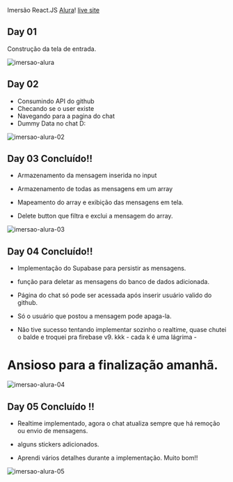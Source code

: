 Imersão React.JS [Alura](https://www.alura.com.br/imersao-react)!
[live site](https://imersao-alura-react-i9tmrb7h8-eddi3ms.vercel.app)

## Day 01

Construção da tela de entrada.

![imersao-alura](https://user-images.githubusercontent.com/75024157/150861781-aa4c77df-6242-4df3-9e79-8c18e60502f3.PNG)

## Day 02

- Consumindo API do github
- Checando se o user existe
- Navegando para a pagina do chat
- Dummy Data no chat D:

![imersao-alura-02](https://user-images.githubusercontent.com/75024157/151029198-abf15301-1af2-4f6f-b1dd-98b2b1e4bc75.PNG)

## Day 03 Concluído!!

- Armazenamento da mensagem inserida no input

- Armazenamento de todas as mensagens em um array

- Mapeamento do array e exibição das mensagens em tela.

- Delete button que filtra e exclui a mensagem do array.

![imersao-alura-03](https://user-images.githubusercontent.com/75024157/151178747-6813b883-2ca3-40db-a30e-d477889d5e51.PNG)

## Day 04 Concluído!!

- Implementação do Supabase para persistir as mensagens.

- função para deletar as mensagens do banco de dados adicionada.

- Página do chat só pode ser acessada após inserir usuário valido do github.

- Só o usuário que postou a mensagem pode apaga-la.

- Não tive sucesso tentando implementar sozinho o realtime, quase chutei o balde e troquei pra firebase v9. kkk - cada k é uma lágrima -

# Ansioso para a finalização amanhã.

![imersao-alura-04](https://user-images.githubusercontent.com/75024157/151420584-05dbfb9c-4925-44b7-b68e-fdfaee32247f.PNG)

## Day 05 Concluído !!

- Realtime implementado, agora o chat atualiza sempre que há remoção ou envio de mensagens.

- alguns stickers adicionados.

- Aprendi vários detalhes durante a implementação. Muito bom!!

![imersao-alura-05](https://user-images.githubusercontent.com/75024157/151602576-0907af42-abe3-41a8-b651-ac8bd33a96e0.PNG)
